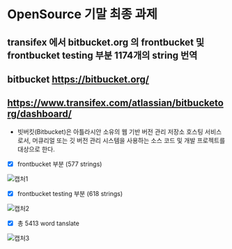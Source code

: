 # OpenSource 기말 최종 과제


## transifex 에서 bitbucket.org 의 frontbucket 및 frontbucket testing 부분 1174개의 string 번역

## bitbucket https://bitbucket.org/
## https://www.transifex.com/atlassian/bitbucketorg/dashboard/

- 빗버킷(Bitbucket)은 아틀라시안 소유의 웹 기반 버전 관리 저장소 호스팅 서비스로서, 머큐리얼 또는 깃 버전 관리 시스템을 사용하는 소스 코드 및 개발 프로젝트를 대상으로 한다.



- [x] frontbucket 부분 (577 strings)

![캡처1](https://user-images.githubusercontent.com/55792153/102682367-5a7b4180-420c-11eb-8b81-47a5a9512298.PNG)

- [x] frontbucket testing 부분 (618 strings)

![캡처2](https://user-images.githubusercontent.com/55792153/102682371-5b13d800-420c-11eb-9136-eccce8185068.PNG)

- [x] 총 5413 word tanslate

![캡처3](https://user-images.githubusercontent.com/55792153/102682470-189ecb00-420d-11eb-9fb9-c8dd6dfddb38.PNG)
